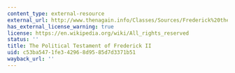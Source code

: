 ```yaml
---
content_type: external-resource
external_url: http://www.thenagain.info/Classes/Sources/Frederick%20the%20Great.html
has_external_license_warning: true
license: https://en.wikipedia.org/wiki/All_rights_reserved
status: ''
title: The Political Testament of Frederick II
uid: c53ba547-1fe3-4296-8d95-85d7d3371b51
wayback_url: ''
---
```

